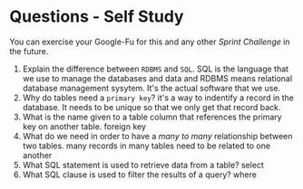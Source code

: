 # Questions - Self Study

You can exercise your Google-Fu for this and any other _Sprint Challenge_ in the future.

1.  Explain the difference between `RDBMS` and `SQL`.
SQL is the language that we use to manage the databases and data and RDBMS means relational database management sysytem. It's the actual software that we use. 
1.  Why do tables need a `primary key`?
it's a way to indentify a record in the database. It needs to be unique so that we only get that record back. 
1.  What is the name given to a table column that references the primary key
    on another table.
    foreign key 
1.  What do we need in order to have a _many to many_ relationship between two
    tables.
many records in many tables need to be related to one another
1.  What SQL statement is used to retrieve data from a table?
select
1.  What SQL clause is used to filter the results of a query?
where
